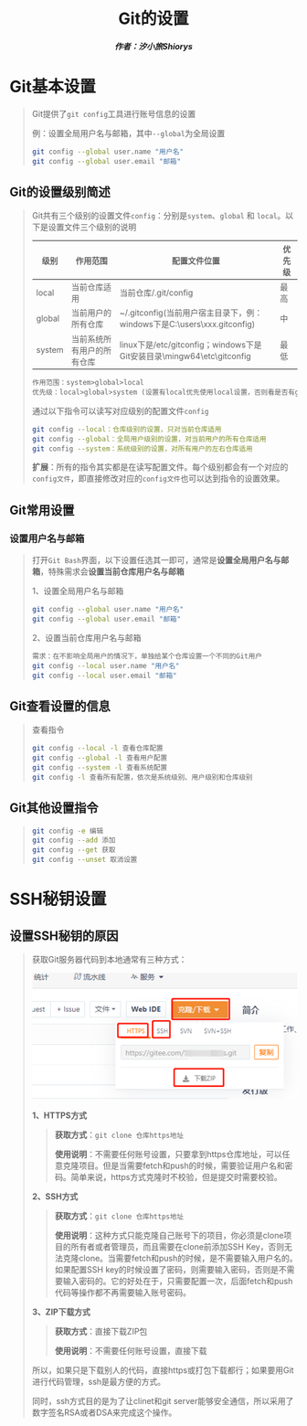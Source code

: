 <center><h1>Git的设置</h1></center>

<center><h5>作者：汐小旅Shiorys</h5></center>



# Git基本设置

> Git提供了`git config`工具进行账号信息的设置
>
> 例：设置全局用户名与邮箱，其中`--global`为全局设置
>
> ```bash
> git config --global user.name "用户名"
> git config --global user.email "邮箱"
> ```



## Git的设置级别简述

> Git共有三个级别的设置文件`config`：分别是`system`、`global` 和 `local`。以下是设置文件三个级别的说明
>
> | 级别   | 作用范围                   | 配置文件位置                                                 | 优先级 |
> | ------ | -------------------------- | ------------------------------------------------------------ | ------ |
> | local  | 当前仓库适用               | 当前仓库/.git/config                                         | 最高   |
> | global | 当前用户的所有仓库         | ~/.gitconfig(当前用户宿主目录下，例：windows下是C:\users\\xxx\.gitconfig) | 中     |
> | system | 当前系统所有用户的所有仓库 | linux下是/etc/gitconfig；windows下是 Git安装目录\mingw64\etc\gitconfig | 最低   |
>
> ```tex
> 作用范围：system>global>local
> 优先级：local>global>system (设置有local优先使用local设置，否则看是否有global设置，再次之才会找system设置)
> ```
>
> 通过以下指令可以读写对应级别的配置文件`config`
>
> ```bash
> git config --local：仓库级别的设置，只对当前仓库适用
> git config --global：全局用户级别的设置，对当前用户的所有仓库适用
> git config --system：系统级别的设置，对所有用户的左右仓库适用
> ```
>
> **扩展**：所有的指令其实都是在读写配置文件。每个级别都会有一个对应的`config文件`，即直接修改对应的`config文件`也可以达到指令的设置效果。



## Git常用设置

### 设置用户名与邮箱

> 打开`Git Bash`界面，以下设置任选其一即可，通常是**设置全局用户名与邮箱**，特殊需求会**设置当前仓库用户名与邮箱**
>
> 1、设置全局用户名与邮箱
>
> ```bash
> git config --global user.name "用户名"
> git config --global user.email "邮箱"
> ```
>
> 2、设置当前仓库用户名与邮箱
>
> ```bash
> 需求：在不影响全局用户的情况下，单独给某个仓库设置一个不同的Git用户
> git config --local user.name "用户名"
> git config --local user.email "邮箱"
> ```



## Git查看设置的信息

> 查看指令
>
> ```bash
> git config --local -l 查看仓库配置
> git config --global -l 查看用户配置
> git config --system -l 查看系统配置
> git config -l 查看所有配置，依次是系统级别、用户级别和仓库级别
> ```



## Git其他设置指令

> ```bash
> git config -e 编辑
> git config --add 添加
> git config --get 获取
> git config --unset 取消设置
> ```



# SSH秘钥设置

## 设置SSH秘钥的原因

> 获取Git服务器代码到本地通常有三种方式：
>
> ![](img/微信截图_20230531164427.png)
>
> **1、HTTPS方式**
>
> > **获取方式**：`git clone 仓库https地址`
> >
> > **使用说明**：不需要任何账号设置，只要拿到https仓库地址，可以任意克隆项目。但是当需要fetch和push的时候，需要验证用户名和密码。简单来说，https方式克隆时不校验，但是提交时需要校验。
>
> **2、SSH方式**
>
> > **获取方式**：`git clone 仓库https地址`
> >
> > **使用说明**：这种方式只能克隆自己账号下的项目，你必须是clone项目的所有者或者管理员，而且需要在clone前添加SSH Key，否则无法克隆clone。当需要fetch和push的时候，是不需要输入用户名的。如果配置SSH key的时候设置了密码，则需要输入密码，否则是不需要输入密码的。它的好处在于，只需要配置一次，后面fetch和push代码等操作都不再需要输入账号密码。
>
> **3、ZIP下载方式**
>
> > **获取方式**：直接下载ZIP包
> >
> > **使用说明**：不需要任何账号设置，直接下载
>
> 所以，如果只是下载别人的代码，直接https或打包下载都行；如果要用Git进行代码管理，ssh是最方便的方式。
>
> 同时，ssh方式目的是为了让clinet和git server能够安全通信，所以采用了数字签名RSA或者DSA来完成这个操作。
